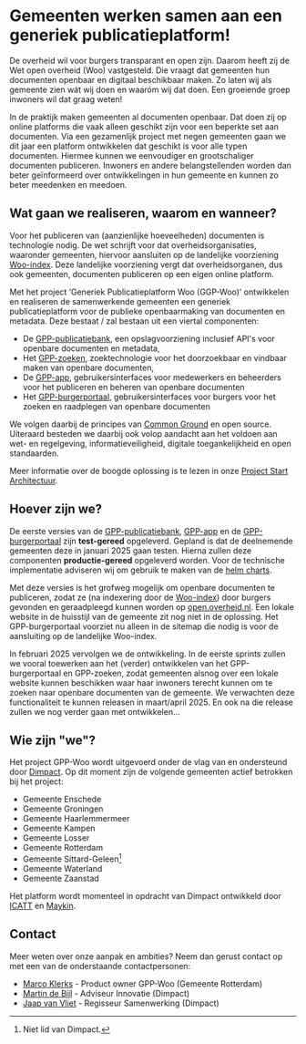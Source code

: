 # Gemeenten werken samen aan een generiek publicatieplatform!

De overheid wil voor burgers transparant en open zijn. Daarom heeft zij de Wet open overheid (Woo) vastgesteld. Die vraagt dat gemeenten hun documenten openbaar en digitaal beschikbaar maken. Zo laten wij als gemeente zien wát wij doen en waaróm wij dat doen. Een groeiende groep inwoners wil dat graag weten! 

In de praktijk maken gemeenten al documenten openbaar. Dat doen zij op online platforms die vaak alleen geschikt zijn voor een beperkte set aan documenten. Via een gezamenlijk project met negen gemeenten gaan we dit jaar een platform ontwikkelen dat geschikt is voor alle typen documenten. Hiermee kunnen we eenvoudiger en grootschaliger documenten publiceren. Inwoners en andere belangstellenden worden dan beter geïnformeerd over ontwikkelingen in hun gemeente en kunnen zo beter meedenken en meedoen. 


## Wat gaan we realiseren, waarom en wanneer?

Voor het publiceren van (aanzienlijke hoeveelheden) documenten is technologie nodig. De wet schrijft voor dat overheidsorganisaties, waaronder gemeenten, hiervoor aansluiten op de landelijke voorziening [Woo-index](https://open.overheid.nl/). Deze landelijke voorziening vergt dat overheidsorganen, dus ook gemeenten, documenten publiceren op een eigen online platform. 

Met het project ‘Generiek Publicatieplatform Woo (GGP-Woo)’ ontwikkelen en realiseren de samenwerkende gemeenten een generiek publicatieplatform voor de publieke openbaarmaking van documenten en metadata. Deze bestaat / zal bestaan uit een viertal componenten:
- De [GPP-publicatiebank](https://github.com/GPP-Woo/GPP-publicatiebank), een opslagvoorziening inclusief API's voor openbare documenten en metadata,
- Het [GPP-zoeken](https://github.com/GPP-Woo/GPP-zoeken),  zoektechnologie voor het doorzoekbaar en vindbaar maken van openbare documenten,
- De [GPP-app](https://github.com/GPP-Woo/GPP-app), gebruikersinterfaces voor medewerkers en beheerders voor het publiceren en beheren van openbare documenten
- Het [GPP-burgerportaal](https://github.com/GPP-Woo/GPP-burgerportaal), gebruikersinterfaces voor burgers  voor het zoeken en raadplegen van openbare documenten

We volgen daarbij de principes van [Common Ground](https://commonground.nl/) en open source. Uiteraard besteden we daarbij ook volop aandacht aan het voldoen aan wet- en regelgeving, informatieveiligheid, digitale toegankelijkheid en open standaarden.

Meer informatie over de boogde oplossing is te lezen in onze [Project Start Architectuur](https://github.com/GPP-Woo/.github/blob/main/docs/PSA%20Generiek%20Publicatieplatform%20Woo%20V1.1.pdf).


## Hoever zijn we?

De eerste versies van de [GPP-publicatiebank](https://github.com/GPP-Woo/GPP-publicatiebank), [GPP-app](https://github.com/GPP-Woo/GPP-app) en de [GPP-burgerportaal](https://github.com/GPP-Woo/GPP-burgerportaal) zijn **test-gereed** opgeleverd. Gepland is dat de deelnemende gemeenten deze in januari 2025 gaan testen. Hierna zullen deze componenten **productie-gereed** opgeleverd worden. Voor de technische implementatie adviseren wij om gebruik te maken van de [helm charts](https://github.com/GPP-Woo/charts).

Met deze versies is het grofweg mogelijk om openbare documenten te publiceren, zodat ze (na indexering door de [Woo-index](https://www.koopoverheid.nl/voor-overheden/rijksoverheid/woo-index)) door burgers gevonden en geraadpleegd kunnen worden op [open.overheid.nl](https://open.overheid.nl/). Een lokale website in de huisstijl van de gemeente zit nog niet in de oplossing. Het GPP-burgerportaal voorziet nu alleen in de sitemap die nodig is voor de aansluiting op de landelijke Woo-index.

In februari 2025 vervolgen we de ontwikkeling. In de eerste sprints zullen we vooral toewerken aan het (verder) ontwikkelen van het GPP-burgerportaal en GPP-zoeken, zodat gemeenten alsnog over een lokale website kunnen beschikken waar haar inwoners terecht kunnen om te zoeken naar openbare documenten van de gemeente. We verwachten deze functionaliteit te kunnen releasen in  maart/april 2025. En ook na die release zullen we nog verder gaan met ontwikkelen...


## Wie zijn "we"?

Het project GPP-Woo wordt uitgevoerd onder de vlag van en ondersteund door [Dimpact](https://www.dimpact.nl/). Op dit moment zijn de volgende gemeenten actief betrokken bij het project:
- Gemeente Enschede
- Gemeente Groningen
- Gemeente Haarlemmermeer
- Gemeente Kampen
- Gemeente Losser
- Gemeente Rotterdam
- Gemeente Sittard-Geleen[^1]
- Gemeente Waterland
- Gemeente Zaanstad

Het platform wordt momenteel in opdracht van Dimpact ontwikkeld door [ICATT](https://www.icatt.nl/) en [Maykin](https://www.maykinmedia.nl/nl/).

[^1]: Niet lid van Dimpact.

## Contact

Meer weten over onze aanpak en ambities? Neem dan gerust contact op met een van de onderstaande contactpersonen:
- [Marco Klerks](mailto:mm.klerks@rotterdam.nl) - Product owner GPP-Woo  (Gemeente Rotterdam)
- [Martin de Bijl](mailto:martin.debijl@dimpact.nl) - Adviseur Innovatie (Dimpact)
- [Jaap van Vliet](jaap.vanvliet@dimpact.nl) - Regisseur Samenwerking (Dimpact)

